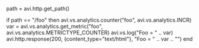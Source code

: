 path = avi.http.get_path()

if path == "/foo" then
  avi.vs.analytics.counter("foo", avi.vs.analytics.INCR)
  var = avi.vs.analytics.get_metric("foo", avi.vs.analytics.METRICTYPE_COUNTER)
  avi.vs.log("Foo = " .. var)
  avi.http.response(200, {content_type="text/html"}, "<html><body>Foo = " .. var .. "</body></html>")
end